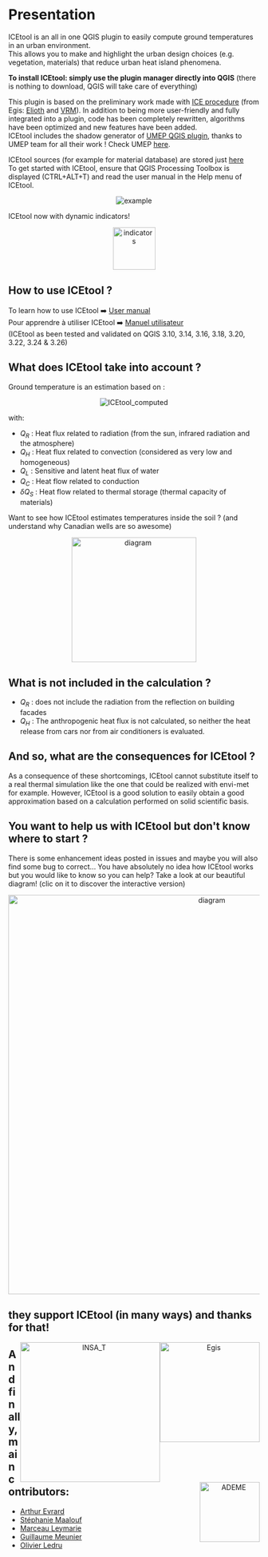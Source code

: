 # Presentation

ICEtool is an all in one QGIS plugin to easily compute ground temperatures in an urban environment. <br>
This allows you to make and highlight the urban design choices (e.g. vegetation, materials) that reduce urban heat island phenomena.

**To install ICEtool: simply use the plugin manager directly into QGIS** (there is nothing to download, QGIS will take care of everything)

This plugin is based on the preliminary work made with [ICE procedure](https://gitlab.com/elioth/ice) (from Egis: [Elioth](https://elioth.com/) and [VRM](https://www.egis.fr/activites/villes-0)). In addition to being more user-friendly and fully integrated into a plugin, code has been completely rewritten, algorithms have been optimized and new features have been added. </br>
ICEtool includes the shadow generator of [UMEP QGIS plugin](https://github.com/UMEP-dev/UMEP), thanks to UMEP team for all their work ! Check UMEP [here](https://umep-docs.readthedocs.io/en/latest/index.html).

ICEtool sources (for example for material database) are stored just [here](https://github.com/Art-Ev/ICEtool_sources) <br>
To get started with ICEtool, ensure that QGIS Processing Toolbox is displayed (CTRL+ALT+T) and read the user manual in the Help menu of ICEtool.

<p align="center">
<img src="https://github.com/Art-Ev/ICEtool_sources/blob/main/INSA_Example_arrows.png" title="example" />
</p>

ICEtool now with dynamic indicators!
<p align="center">
<img src="https://github.com/Art-Ev/ICEtool_sources/blob/main/Indicators.PNG" height="85" title="indicators" />
</p>

## How to use ICEtool ?
To learn how to use ICEtool :arrow_right: [User manual](https://github.com/Art-Ev/ICEtool/blob/main/Scripts/Docs/HOW_TO_english.pdf)<br>
Pour apprendre à utiliser ICEtool :arrow_right: [Manuel utilisateur](https://github.com/Art-Ev/ICEtool/blob/main/Scripts/Docs/HOW_TO_french.pdf)<br>
(ICEtool as been tested and validated on QGIS 3.10, 3.14, 3.16, 3.18, 3.20, 3.22, 3.24 & 3.26)

## What does ICEtool take into account ?
Ground temperature is an estimation based on :
<p align="center">
<img src="https://latex.codecogs.com/svg.latex?\Large&space;\pagecolor{white}Q_R=Q_H+Q_L+Q_C+{\delta}Q_S" title="ICEtool_computed" />
</p>

with:
- $Q_R$ : Heat flux related to radiation (from the sun, infrared radiation and the atmosphere)
- $Q_H$ : Heat flux related to convection (considered as very low and homogeneous)
- $Q_L$ : Sensitive and latent heat flux of water
- $Q_C$ : Heat flow related to conduction
- ${\delta}Q_S$ : Heat flow related to thermal storage (thermal capacity of materials)

Want to see how ICEtool estimates temperatures inside the soil ? (and understand why Canadian wells are so awesome)
</a>
<p align="center">
<a href="https://www.cableizer.com/blog/post/soil-temperature-calculator/">
<img src="https://github.com/Art-Ev/ICEtool_sources/blob/main/annual_soil_temp.gif" width="250" title="diagram" />
</a>
</p>

## What is not included in the calculation ?
- $Q_R$ : does not include the radiation from the reflection on building facades
- $Q_H$ : The anthropogenic heat flux is not calculated, so neither the heat release from cars nor from air conditioners is evaluated.

## And so, what are the consequences for ICEtool ?
As a consequence of these shortcomings, ICEtool cannot substitute itself to a real thermal simulation like the one that could be realized with envi-met for example. However, ICEtool is a good solution to easily obtain a good approximation based on a calculation performed on solid scientific basis.


## You want to help us with ICEtool but don't know where to start ?
There is some enhancement ideas posted in issues and maybe you will also find some bug to correct...
You have absolutely no idea how ICEtool works but you would like to know so you can help? Take a look at our beautiful diagram! (clic on it to discover the interactive version)
<p align="center">
<a href="https://refined-github-html-preview.kidonng.workers.dev/Art-Ev/ICEtool_sources/raw/main/ICEtool_diagram.html">
<img src="https://github.com/Art-Ev/ICEtool_sources/blob/main/ICEtool_diagram.png" width="800" title="diagram" />
</a>
</p>

## they support ICEtool (in many ways) and thanks for that!
<p align="center">
<a href="https://www.egis-group.com/sectors/cities"><img style="float: right;" src="https://upload.wikimedia.org/wikipedia/fr/5/5b/Logo-egis.gif" width="200" title="Egis" /></a>
<a href="https://www.insa-toulouse.fr/fr/index.html"><img style="float: right;" src="https://www.insa-toulouse.fr/skins/Insa-v2/resources/img/logo-insa.jpg" width="280" title="INSA_T" /></a>
<a href="https://wiki.resilience-territoire.ademe.fr/wiki/ICEtool"><img style="float: right;" src="https://www.ademe.fr/wp-content/uploads/2022/06/logoademe2020_rvb.jpg" width="120" title="ADEME" /></a>
</p>

## And finally, main contributors:
- [Arthur Evrard](https://www.linkedin.com/in/artev/)
- [Stéphanie Maalouf](https://www.linkedin.com/in/stephanie-maalouf/)
- [Marceau Leymarie](https://www.linkedin.com/in/marceau-leymarie-666b671b5/)
- [Guillaume Meunier](https://www.linkedin.com/in/meunierguillaume/)
- [Olivier Ledru](https://www.linkedin.com/in/olivierledru/)
